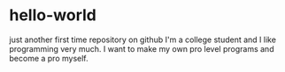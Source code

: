 # hello-world
just another first time repository on github
I'm a college student and I like programming very much.
I want to make my own pro level programs and become a pro myself.
